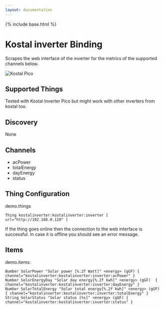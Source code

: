 ```yaml
---
layout: documentation
---
```


{% include base.html %}

# Kostal inverter Binding

Scrapes the web interface of the inverter for the metrics of the supported channels below.

![Kostal Pico](doc/kostalpico.jpg)

## Supported Things

Tested with Kostal Inverter Pico but might work with other inverters from kostal too.

## Discovery

None

## Channels

- acPower
- totalEnergy
- dayEnergy
- status

## Thing Configuration

demo.things

```
Thing kostalinverter:kostalinverter:inverter [ url="http://192.168.0.128" ]
```

If the thing goes online then the connection to the web interface is successful. In case
it is offline you should see an error message.

## Items

demo.items:

```
Number SolarPower "Solar power [%.2f Watt]" <energy> (gGF) { channel="kostalinverter:kostalinverter:inverter:acPower" }
Number SolarEnergyDay "Solar day energy[%.2f kwh]" <energy> (gGF)  { channel="kostalinverter:kostalinverter:inverter:dayEnergy" }
Number SolarTotalEnergy "Solar total energy[%.2f kwh]" <energy> (gGF) { channel="kostalinverter:kostalinverter:inverter:totalEnergy" }
String SolarStatus "Solar status [%s]" <energy> (gGF) { channel="kostalinverter:kostalinverter:inverter:status" }
```


